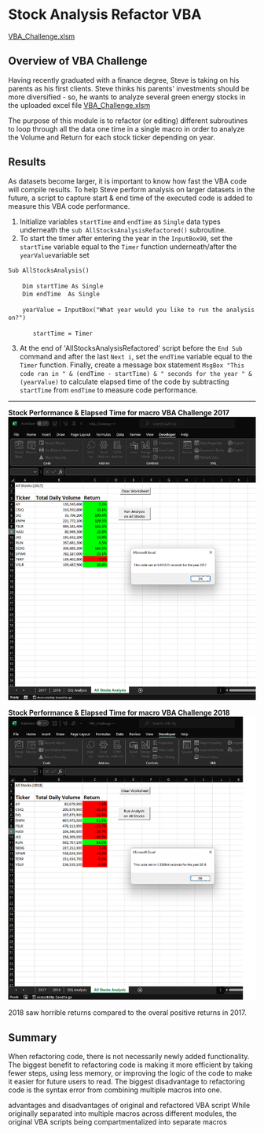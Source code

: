 # **Stock Analysis Refactor VBA**
[VBA_Challenge.xlsm](https://github.com/vzhang90/stock-analysis/blob/main/VBA_Challenge.xlsm)

## Overview of VBA Challenge
Having recently graduated with a finance degree, Steve is taking on his parents as his first clients. Steve thinks his parents' investments should be more diversified - so, he wants to analyze several green energy stocks in the uploaded excel file [VBA_Challenge.xlsm](https://github.com/vzhang90/stock-analysis/blob/main/VBA_Challenge.xlsm) 

The purpose of this module is to refactor (or editing) different subroutines to loop through all the data one time in a single macro in order to analyze the Volume and Return for each stock ticker depending on year.
 
## Results
As datasets become larger, it is important to know how fast the VBA code will compile results. To help Steve perform analysis on larger datasets in the future, a script to capture start & end time of the executed code is added to measure this VBA code performance. 
1) Initialize variables `startTime` and `endTime` as `Single` data types underneath the `sub AllStocksAnalysisRefactored()` subroutine. 
2) To start the timer after entering the year in the `InputBox90`, set the `startTime` variable equal to the `Timer` function underneath/after the `yearValue`variable set  
```
Sub AllStocksAnalysis()

    Dim startTime As Single
    Dim endTime  As Single

    yearValue = InputBox("What year would you like to run the analysis on?")

       startTime = Timer
```             
3) At the end of 'AllStocksAnalysisRefactored' script before the `End Sub` command and after the last `Next i`, set the `endTime` variable equal to the `Timer` function. Finally, create a message box statement `MsgBox "This code ran in " & (endTime - startTime) & " seconds for the year " & (yearValue)` to calculate elapsed time of the code by subtracting `startTime` from `endTime` to measure code performance.  
---
**Stock Performance & Elapsed Time for macro VBA Challenge 2017**
![VBA_Challenge_2017](https://github.com/vzhang90/stock-analysis/blob/main/VBA_Challenge_2017.png)  
  
**Stock Performance & Elapsed Time for macro VBA Challenge 2018**
![VBA_Challenge_2018](https://github.com/vzhang90/stock-analysis/blob/main/VBA_Challenge_2018.png)
  
2018 saw horrible returns compared to the overal positive returns in 2017.


## Summary
When refactoring code, there is not necessarily newly added functionality. The biggest benefit to refactoring code is making it more efficient by taking fewer steps, using less memory, or improving the logic of the code to make it easier for future users to read. The biggest disadvantage to refactoring code is the syntax error from combining multiple macros into one. 

advantages and disadvantages of original and refactored VBA script
While originally separated into multiple macros across different modules, the original VBA scripts being compartmentalized into separate macros 
